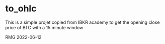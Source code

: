 # to_ohlc
This is a simple projet copied from IBKR academy to get the opening close price of BTC with a 15 minute window

RMG 2022-06-12